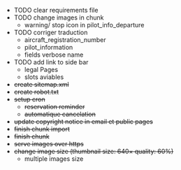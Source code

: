 * TODO clear requirements file
* TODO change images in chunk
  * warning/ stop icon in pilot_info_departure
* TODO corriger traduction
  * aircraft_registration_number
  * pilot_information
  * fields verbose name
* TODO add link to side bar
  * legal Pages
  * slots aviables
* ~~create sitemap.xml~~
* ~~create robot.txt~~
* ~~setup cron~~
  * ~~reservation reminder~~
  * ~~automatique cancelation~~
* ~~update copyright notice in email et public pages~~
* ~~finish chunk import~~
* ~~finish chunk~~
* ~~serve images over https~~
* ~~change image size (thumbnail size: 640× quality: 60%)~~
  * multiple images size
